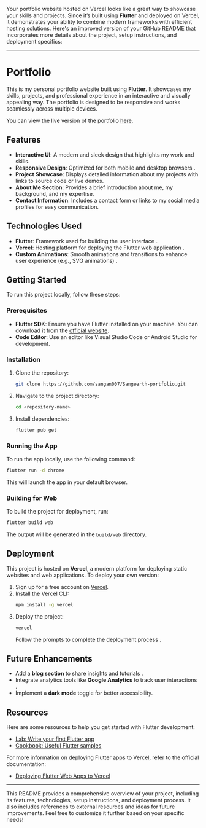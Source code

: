Your portfolio website hosted on Vercel looks like a great way to showcase your skills and projects. Since it’s built using **Flutter** and deployed on Vercel, it demonstrates your ability to combine modern frameworks with efficient hosting solutions. Here's an improved version of your GitHub README that incorporates more details about the project, setup instructions, and deployment specifics:

---

# Portfolio

This is my personal portfolio website built using **Flutter**. It showcases my skills, projects, and professional experience in an interactive and visually appealing way. The portfolio is designed to be responsive and works seamlessly across multiple devices.

You can view the live version of the portfolio [here](https://sangeerth-b.vercel.app/).

## Features

- **Interactive UI**: A modern and sleek design that highlights my work and skills.
- **Responsive Design**: Optimized for both mobile and desktop browsers .
- **Project Showcase**: Displays detailed information about my projects with links to source code or live demos.
- **About Me Section**: Provides a brief introduction about me, my background, and my expertise.
- **Contact Information**: Includes a contact form or links to my social media profiles for easy communication.

## Technologies Used

- **Flutter**: Framework used for building the user interface .
- **Vercel**: Hosting platform for deploying the Flutter web application .
- **Custom Animations**: Smooth animations and transitions to enhance user experience (e.g., SVG animations) .

## Getting Started

To run this project locally, follow these steps:

### Prerequisites

- **Flutter SDK**: Ensure you have Flutter installed on your machine. You can download it from the [official website](https://flutter.dev).
- **Code Editor**: Use an editor like Visual Studio Code or Android Studio for development.

### Installation

1. Clone the repository:
   ```bash
   git clone https://github.com/sangan007/Sangeerth-portfolio.git
   ```
2. Navigate to the project directory:
   ```bash
   cd <repository-name>
   ```
3. Install dependencies:
   ```bash
   flutter pub get
   ```

### Running the App

To run the app locally, use the following command:
```bash
flutter run -d chrome
```
This will launch the app in your default browser.

### Building for Web

To build the project for deployment, run:
```bash
flutter build web
```
The output will be generated in the `build/web` directory.

## Deployment

This project is hosted on **Vercel**, a modern platform for deploying static websites and web applications. To deploy your own version:

1. Sign up for a free account on [Vercel](https://vercel.com).
2. Install the Vercel CLI:
   ```bash
   npm install -g vercel
   ```
3. Deploy the project:
   ```bash
   vercel
   ```
   Follow the prompts to complete the deployment process .

## Future Enhancements

- Add a **blog section** to share insights and tutorials .
- Integrate analytics tools like **Google Analytics** to track user interactions .
- Implement a **dark mode** toggle for better accessibility.

## Resources

Here are some resources to help you get started with Flutter development:
- [Lab: Write your first Flutter app](https://docs.flutter.dev/get-started/codelab)
- [Cookbook: Useful Flutter samples](https://docs.flutter.dev/cookbook)

For more information on deploying Flutter apps to Vercel, refer to the official documentation:
- [Deploying Flutter Web Apps to Vercel](https://vercel.com/guides/deploying-flutter-web-apps-to-vercel)

---

This README provides a comprehensive overview of your project, including its features, technologies, setup instructions, and deployment process. It also includes references to external resources and ideas for future improvements. Feel free to customize it further based on your specific needs!
